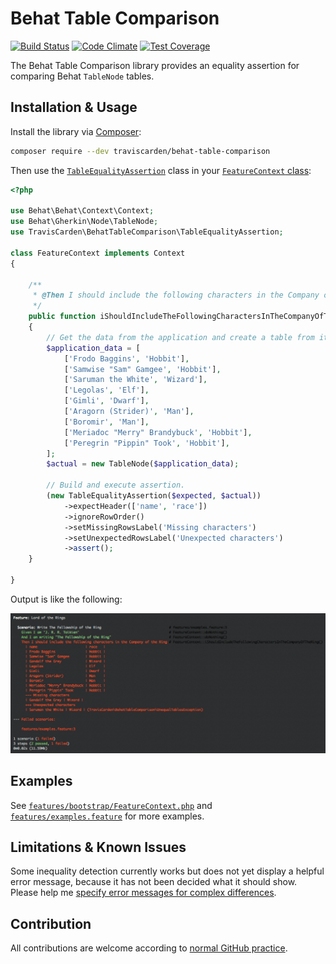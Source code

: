 # Behat Table Comparison

[![Build Status](https://travis-ci.org/TravisCarden/behat-table-comparison.svg?branch=develop)](https://travis-ci.org/TravisCarden/behat-table-comparison)
[![Code Climate](https://codeclimate.com/github/TravisCarden/behat-table-comparison/badges/gpa.svg)](https://codeclimate.com/github/TravisCarden/behat-table-comparison)
[![Test Coverage](https://codeclimate.com/github/TravisCarden/behat-table-comparison/badges/coverage.svg)](https://codeclimate.com/github/TravisCarden/behat-table-comparison/coverage)

The Behat Table Comparison library provides an equality assertion for comparing Behat `TableNode` tables.

## Installation & Usage

Install the library via [Composer](https://getcomposer.org/):

```bash
composer require --dev traviscarden/behat-table-comparison
```

Then use the [`TableEqualityAssertion`](src/BehatTableComparison/TableEqualityAssertion.php) class in your [`FeatureContext` class](http://docs.behat.org/en/v2.5/guides/4.context.html):

```php
<?php

use Behat\Behat\Context\Context;
use Behat\Gherkin\Node\TableNode;
use TravisCarden\BehatTableComparison\TableEqualityAssertion;

class FeatureContext implements Context
{

    /**
     * @Then I should include the following characters in the Company of the Ring
     */
    public function iShouldIncludeTheFollowingCharactersInTheCompanyOfTheRing(TableNode $expected)
    {
        // Get the data from the application and create a table from it.
        $application_data = [
            ['Frodo Baggins', 'Hobbit'],
            ['Samwise "Sam" Gamgee', 'Hobbit'],
            ['Saruman the White', 'Wizard'],
            ['Legolas', 'Elf'],
            ['Gimli', 'Dwarf'],
            ['Aragorn (Strider)', 'Man'],
            ['Boromir', 'Man'],
            ['Meriadoc "Merry" Brandybuck', 'Hobbit'],
            ['Peregrin "Pippin" Took', 'Hobbit'],
        ];
        $actual = new TableNode($application_data);

        // Build and execute assertion.
        (new TableEqualityAssertion($expected, $actual))
            ->expectHeader(['name', 'race'])
            ->ignoreRowOrder()
            ->setMissingRowsLabel('Missing characters')
            ->setUnexpectedRowsLabel('Unexpected characters')
            ->assert();
    }

}
```

Output is like the following:

![Example Output](misc/example-output.gif)

## Examples

See [`features/bootstrap/FeatureContext.php`](features/bootstrap/FeatureContext.php) and [`features/examples.feature`](features/examples.feature) for more examples.

## Limitations & Known Issues

Some inequality detection currently works but does not yet display a helpful error message, because it has not been decided what it should show. Please help me [specify error messages for complex differences](https://github.com/TravisCarden/behat-table-comparison/issues/1).

## Contribution

All contributions are welcome according to [normal GitHub practice](https://guides.github.com/activities/contributing-to-open-source/#contributing).
